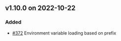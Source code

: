 ## v1.10.0 on 2022-10-22

### Added

* [#372](https://github.com/miniscruff/changie/issues/372) Environment variable loading based on prefix
